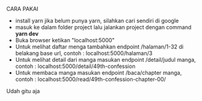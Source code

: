 CARA PAKAI

- install yarn jika belum punya yarn, silahkan cari sendiri di google
- masuk ke dalam folder project lalu jalankan project dengan command <strong>yarn dev</strong>
- Buka browser ketikan "localhost:5000"
- Untuk melihat daftar menga tambahkan endpoint /halaman/1-32 di belakang base url, contoh : localhost:5000/halaman/3
- Untuk melihat detail dari manga masukan endpoint /detail/judul manga, contoh : localhost:5000/detail/49th-confession
- Untuk membaca manga masukan endpoint /baca/chapter manga, contoh : localhost:5000/read/49th-confession-chapter-00/

Udah gitu aja
